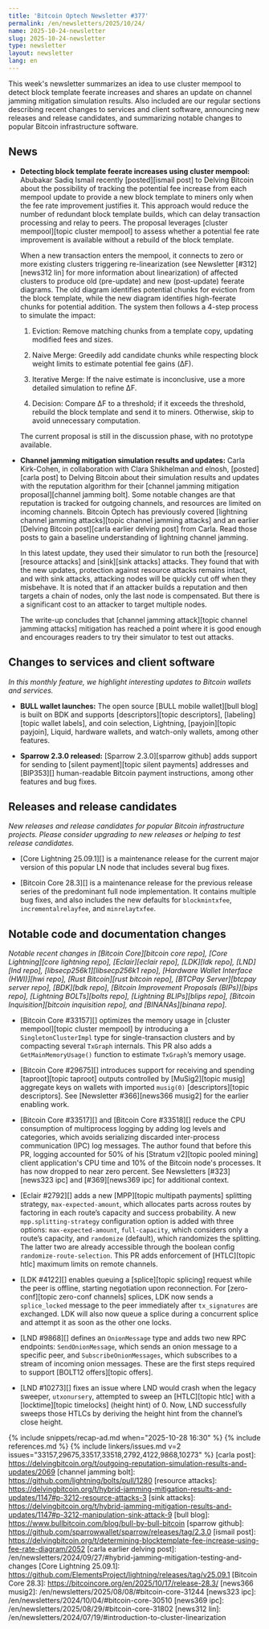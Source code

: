 ```yaml
---
title: 'Bitcoin Optech Newsletter #377'
permalink: /en/newsletters/2025/10/24/
name: 2025-10-24-newsletter
slug: 2025-10-24-newsletter
type: newsletter
layout: newsletter
lang: en
---
```

This week's newsletter summarizes an idea to use cluster mempool to detect
block template feerate increases and shares an update on channel jamming
mitigation simulation results. Also included are our regular sections
describing recent changes to services and client software, announcing
new releases and release candidates, and summarizing notable changes to
popular Bitcoin infrastructure software.

## News

- **Detecting block template feerate increases using cluster mempool:** Abubakar
  Sadiq Ismail recently [posted][ismail post] to Delving Bitcoin about the
  possibility of tracking the potential fee increase from each mempool update to
  provide a new block template to miners only when the fee rate improvement
  justifies it. This approach would reduce the number of redundant block
  template builds, which can delay transaction processing and relay to peers.
  The proposal leverages [cluster mempool][topic cluster mempool] to assess
  whether a potential fee rate improvement is available without a rebuild of the
  block template.

  When a new transaction enters the mempool, it connects to zero or more
  existing clusters triggering re-linearization (see Newsletter [#312][news312
  lin] for more information about linearization) of affected clusters to produce
  old (pre-update) and new (post-update) feerate diagrams. The old diagram
  identifies potential chunks for eviction from the block template, while the
  new diagram identifies high-feerate chunks for potential addition. The system
  then follows a 4-step process to simulate the impact:

  1. Eviction: Remove matching chunks from a template copy, updating modified
     fees and sizes.

  2. Naive Merge: Greedily add candidate chunks while respecting block weight
     limits to estimate potential fee gains (ΔF).

  3. Iterative Merge: If the naive estimate is inconclusive, use a more detailed
     simulation to refine ΔF.

  4. Decision: Compare ΔF to a threshold; if it exceeds the threshold, rebuild
     the block template and send it to miners. Otherwise, skip to avoid
     unnecessary computation.

  The current proposal is still in the discussion phase, with no prototype
  available.

- **Channel jamming mitigation simulation results and updates:** Carla
  Kirk-Cohen, in collaboration with Clara Shikhelman and elnosh, [posted][carla
  post] to Delving Bitcoin about their simulation results and updates with the
  reputation algorithm for their [channel jamming mitigation proposal][channel
  jamming bolt]. Some notable changes are that reputation is tracked for
  outgoing channels, and resources are limited on incoming channels. Bitcoin
  Optech has previously covered [lightning channel jamming attacks][topic
  channel jamming attacks] and an earlier [Delving Bitcoin post][carla earlier
  delving post] from Carla. Read those posts to gain a baseline understanding of
  lightning channel jamming.

  In this latest update, they used their simulator to run both the
  [resource][resource attacks] and [sink][sink attacks] attacks. They found that
  with the new updates, protection against resource attacks remains intact, and
  with sink attacks, attacking nodes will be quickly cut off when they
  misbehave. It is noted that if an attacker builds a reputation and then
  targets a chain of nodes, only the last node is compensated. But there is a
  significant cost to an attacker to target multiple nodes.

  The write-up concludes that [channel jamming attack][topic channel jamming
  attacks] mitigation has reached a point where it is good enough and encourages
  readers to try their simulator to test out attacks.

## Changes to services and client software

*In this monthly feature, we highlight interesting updates to Bitcoin
wallets and services.*

- **BULL wallet launches:**
  The open source [BULL mobile wallet][bull blog] is built on BDK and supports [descriptors][topic
  descriptors], [labeling][topic wallet labels], and coin selection, Lightning,
  [payjoin][topic payjoin], Liquid, hardware wallets, and watch-only wallets, among
  other features.

- **Sparrow 2.3.0 released:**
  [Sparrow 2.3.0][sparrow github] adds support for sending to [silent
  payment][topic silent payments] addresses and [BIP353][] human-readable
  Bitcoin payment instructions, among other features and bug fixes.

## Releases and release candidates

_New releases and release candidates for popular Bitcoin infrastructure
projects.  Please consider upgrading to new releases or helping to test
release candidates._

- [Core Lightning 25.09.1][] is a maintenance release for the current major
  version of this popular LN node that includes several bug fixes.

- [Bitcoin Core 28.3][] is a maintenance release for the previous release series
  of the predominant full node implementation. It contains multiple bug fixes,
  and also includes the new defaults for `blockmintxfee`, `incrementalrelayfee`,
  and `minrelaytxfee`.

## Notable code and documentation changes

_Notable recent changes in [Bitcoin Core][bitcoin core repo], [Core
Lightning][core lightning repo], [Eclair][eclair repo], [LDK][ldk repo],
[LND][lnd repo], [libsecp256k1][libsecp256k1 repo], [Hardware Wallet
Interface (HWI)][hwi repo], [Rust Bitcoin][rust bitcoin repo], [BTCPay
Server][btcpay server repo], [BDK][bdk repo], [Bitcoin Improvement
Proposals (BIPs)][bips repo], [Lightning BOLTs][bolts repo],
[Lightning BLIPs][blips repo], [Bitcoin Inquisition][bitcoin inquisition
repo], and [BINANAs][binana repo]._

- [Bitcoin Core #33157][] optimizes the memory usage in [cluster
  mempool][topic cluster mempool] by introducing a `SingletonClusterImpl` type
  for single-transaction clusters and by compacting several `TxGraph` internals.
  This PR also adds a `GetMainMemoryUsage()` function to estimate `TxGraph`’s
  memory usage.

- [Bitcoin Core #29675][] introduces support for receiving and spending
  [taproot][topic taproot] outputs controlled by [MuSig2][topic musig] aggregate
  keys on wallets with imported `musig(0)` [descriptors][topic descriptors]. See
  [Newsletter #366][news366 musig2] for the earlier enabling work.

- [Bitcoin Core #33517][] and [Bitcoin Core #33518][] reduce the CPU consumption
  of multiprocess logging by adding log levels and categories, which avoids
  serializing discarded inter-process communication (IPC) log messages. The
  author found that before this PR, logging accounted for 50% of his [Stratum
  v2][topic pooled mining] client application's CPU time and 10% of the Bitcoin
  node's processes. It has now dropped to near zero percent. See Newsletters
  [#323][news323 ipc] and [#369][news369 ipc] for additional context.

- [Eclair #2792][] adds a new [MPP][topic multipath payments] splitting
  strategy, `max-expected-amount`, which allocates parts across routes by
  factoring in each route’s capacity and success probability. A new
  `mpp.splitting-strategy` configuration option is added with three options:
  `max-expected-amount`, `full-capacity`, which considers only a route’s
  capacity, and `randomize` (default), which randomizes the splitting. The
  latter two are already accessible through the boolean config
  `randomize-route-selection`. This PR adds enforcement of [HTLC][topic htlc]
  maximum limits on remote channels.

- [LDK #4122][] enables queuing a [splice][topic splicing] request while the
  peer is offline, starting negotiation upon reconnection. For [zero-conf][topic
  zero-conf channels] splices, LDK now sends a `splice_locked` message to the
  peer immediately after `tx_signatures` are exchanged. LDK will also now queue
  a splice during a concurrent splice and attempt it as soon as the other one
  locks.

- [LND #9868][] defines an `OnionMessage` type and adds two new RPC endpoints:
  `SendOnionMessage`, which sends an onion message to a specific peer, and
  `SubscribeOnionMessages`, which subscribes to a stream of incoming onion
  messages. These are the first steps required to support [BOLT12 offers][topic
  offers].

- [LND #10273][] fixes an issue where LND would crash when the legacy sweeper,
  `utxonursery`, attempted to sweep an [HTLC][topic htlc] with a
  [locktime][topic timelocks] (height hint) of 0. Now, LND successfully sweeps
  those HTLCs by deriving the height hint from the channel’s close height.

{% include snippets/recap-ad.md when="2025-10-28 16:30" %}
{% include references.md %}
{% include linkers/issues.md v=2 issues="33157,29675,33517,33518,2792,4122,9868,10273" %}
[carla post]: https://delvingbitcoin.org/t/outgoing-reputation-simulation-results-and-updates/2069
[channel jamming bolt]: https://github.com/lightning/bolts/pull/1280
[resource attacks]: https://delvingbitcoin.org/t/hybrid-jamming-mitigation-results-and-updates/1147#p-3212-resource-attacks-3
[sink attacks]: https://delvingbitcoin.org/t/hybrid-jamming-mitigation-results-and-updates/1147#p-3212-manipulation-sink-attack-9
[bull blog]: https://www.bullbitcoin.com/blog/bull-by-bull-bitcoin
[sparrow github]: https://github.com/sparrowwallet/sparrow/releases/tag/2.3.0
[ismail post]: https://delvingbitcoin.org/t/determining-blocktemplate-fee-increase-using-fee-rate-diagram/2052
[carla earlier delving post]: /en/newsletters/2024/09/27/#hybrid-jamming-mitigation-testing-and-changes
[Core Lightning 25.09.1]: https://github.com/ElementsProject/lightning/releases/tag/v25.09.1
[Bitcoin Core 28.3]: https://bitcoincore.org/en/2025/10/17/release-28.3/
[news366 musig2]: /en/newsletters/2025/08/08/#bitcoin-core-31244
[news323 ipc]: /en/newsletters/2024/10/04/#bitcoin-core-30510
[news369 ipc]: /en/newsletters/2025/08/29/#bitcoin-core-31802
[news312 lin]: /en/newsletters/2024/07/19/#introduction-to-cluster-linearization
